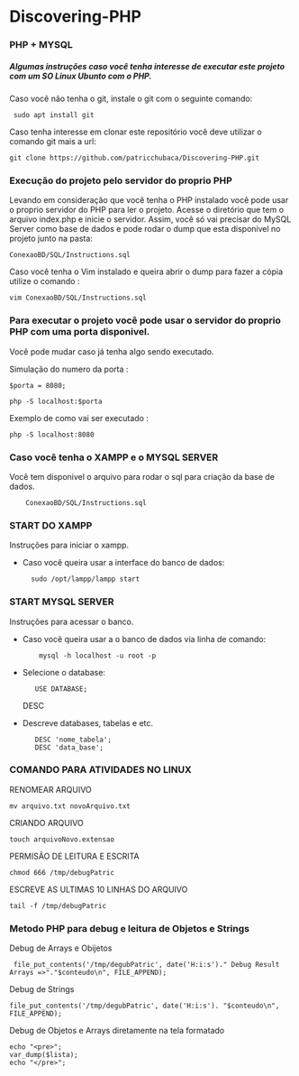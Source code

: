 # Discovering-PHP
### PHP + MYSQL
##### Algumas instruções caso você tenha interesse de executar este projeto com um SO Linux Ubunto com o PHP. 

 Caso você não tenha o git, instale o git com o seguinte comando: 
 
 	 sudo apt install git
	 
	 
 Caso tenha interesse em clonar este repositório você deve utilizar o comando git mais a url:
 
 	git clone https://github.com/patricchubaca/Discovering-PHP.git 

### Execução do projeto pelo servidor do proprio PHP 

Levando em consideração que você tenha o PHP instalado você pode usar o proprio servidor do PHP para ler o projeto.
Acesse o diretório que tem o arquivo index.php e inicie o servidor.
Assim, você só vai precisar do MySQL Server como base de dados e pode rodar o dump que esta disponivel no projeto junto na pasta:

	ConexaoBD/SQL/Instructions.sql
	
  Caso você tenha o Vim instalado e queira abrir o dump para fazer a cópia utilize o comando :
  	
	vim ConexaoBD/SQL/Instructions.sql
	
### Para executar o projeto você pode usar o servidor do proprio PHP com uma porta disponivel.

Você pode mudar caso já tenha algo sendo executado.
	
  Simulação do numero da porta :
  
  	$porta = 8080;
	  
  	php -S localhost:$porta 	
	  
  Exemplo de como vai ser executado :
    	
	php -S localhost:8080	
	    
### Caso você tenha o XAMPP e o MYSQL SERVER  

Você tem disponivel o arquivo para rodar o sql para criação da base de dados.


		ConexaoBD/SQL/Instructions.sql 


### START DO XAMPP 
	
Instruções para iniciar o xampp.
- Caso você queira usar a interface do banco de dados:
	 	
		sudo /opt/lampp/lampp start

### START MYSQL SERVER 
        
Instruções para acessar o banco.
- Caso você queira usar a o banco de dados via linha de comando:
		  
		  mysql -h localhost -u root -p

- Selecione o database:
		
		 USE DATABASE;
		 
  DESC
- Descreve databases, tabelas e etc.   
		
		 DESC 'nome_tabela';
		 DESC 'data_base';

### COMANDO PARA ATIVIDADES NO LINUX  

RENOMEAR ARQUIVO
	
	mv arquivo.txt novoArquivo.txt

CRIANDO ARQUIVO
	
	touch arquivoNovo.extensao
	
PERMISÃO DE LEITURA E ESCRITA
	
	chmod 666 /tmp/debugPatric

ESCREVE AS ULTIMAS 10 LINHAS DO ARQUIVO 
		  
 	tail -f /tmp/debugPatric

### Metodo PHP para debug e leitura de Objetos e Strings
	
Debug de Arrays e Obijetos 
		  
	 file_put_contents('/tmp/degubPatric', date('H:i:s')." Debug Result Arrays =>"."$conteudo\n", FILE_APPEND);
	  
Debug de Strings 			
	
	file_put_contents('/tmp/degubPatric', date('H:i:s'). "$conteudo\n", FILE_APPEND);

Debug de Objetos e Arrays diretamente na tela formatado

	echo "<pre>";
	var_dump($lista);
	echo "</pre>";


